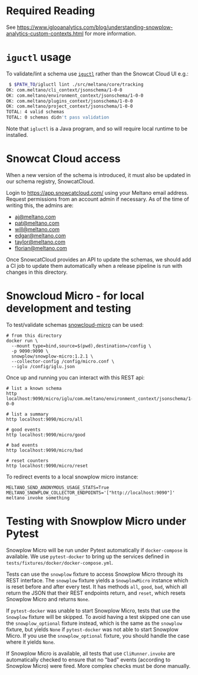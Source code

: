 # Required Reading

See https://www.iglooanalytics.com/blog/understanding-snowplow-analytics-custom-contexts.html for more information.

# `iguctl` usage

To validate/lint a schema use [`iguctl`](https://github.com/snowplow-incubator/igluctl) rather than the Snowcat Cloud UI e.g.:

```bash
 $ $PATH_TO/igluctl lint ./src/meltano/core/tracking
OK: com.meltano/cli_context/jsonschema/1-0-0
OK: com.meltano/environment_context/jsonschema/1-0-0
OK: com.meltano/plugins_context/jsonschema/1-0-0
OK: com.meltano/project_context/jsonschema/1-0-0
TOTAL: 4 valid schemas
TOTAL: 0 schemas didn't pass validation
```

Note that `igluctl` is a Java program, and so will require local runtime to be installed. 

# Snowcat Cloud access

When a new version of the schema is introduced, it must also be updated in our schema registry,
SnowcatCloud.

Login to https://app.snowcatcloud.com/ using your Meltano email address. Request permissions from
an account admin if necessary. As of the time of writing this, the admins are:

- aj@meltano.com
- pat@meltano.com
- will@meltano.com
- edgar@meltano.com
- taylor@meltano.com
- florian@meltano.com

Once SnowcatCloud provides an API to update the schemas, we should add a CI job to update them
automatically when a release pipeline is run with changes in this directory.

# Snowcloud Micro - for local development and testing

To test/validate schemas [snowcloud-micro](https://github.com/snowplow-incubator/snowplow-micro) can be used:


```
# from this directory
docker run \
  --mount type=bind,source=$(pwd),destination=/config \
  -p 9090:9090 \
  snowplow/snowplow-micro:1.2.1 \
  --collector-config /config/micro.conf \
  --iglu /config/iglu.json
```

Once up and running you can interact with this REST api:

```
# list a known schema
http localhost:9090/micro/iglu/com.meltano/environment_context/jsonschema/1-0-0

# list a summary
http localhost:9090/micro/all

# good events
http localhost:9090/micro/good

# bad events
http localhost:9090/micro/bad

# reset counters
http localhost:9090/micro/reset
```

To redirect events to a local snowplow micro instance:

```
MELTANO_SEND_ANONYMOUS_USAGE_STATS=True MELTANO_SNOWPLOW_COLLECTOR_ENDPOINTS='["http://localhost:9090"]' meltano invoke something
```

# Testing with Snowplow Micro under Pytest

Snowplow Micro will be run under Pytest automatically if `docker-compose` is available. We use `pytest-docker` to bring up the services defined in `tests/fixtures/docker/docker-compose.yml`.

Tests can use the `snowplow` fixture to access Snowplow Micro through its REST interface. The `snowplow` fixture yields a `SnowplowMicro` instance which is reset before and after every test. It has methods `all`, `good`, `bad`, which all return the JSON that their REST endpoints return, and `reset`, which resets Snowplow Micro and returns `None`.

If `pytest-docker` was unable to start Snowplow Micro, tests that use the `Snowplow` fixture will be skipped. To avoid having a test skipped one can use the `snowplow_optional` fixture instead, which is the same as the `snowplow` fixture, but yields `None` if `pytest-docker` was not able to start Snowplow Micro. If you use the `snowplow_optional` fixture, you should handle the case where it yields `None`.

If Snowplow Micro is available, all tests that use `CliRunner.invoke` are automatically checked to ensure that no "bad" events (according to Snowplow Micro) were fired. More complex checks must be done manually.
